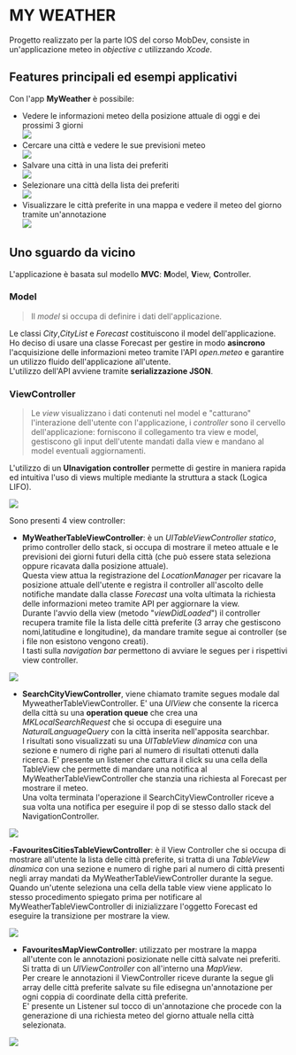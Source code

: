 # MY WEATHER
Progetto realizzato per la parte IOS del corso MobDev, consiste in un'applicazione meteo in *objective c* utilizzando *Xcode*.
## Features principali ed esempi applicativi
Con l'app **MyWeather** è possibile:

 - Vedere le informazioni meteo della posizione attuale di oggi e dei prossimi 3 giorni <br />
 ![](https://github.com/GRicciardi00/MobDev-Giuseppe-Ricciardi-IOS/blob/main/gif%20main%20scene.gif)
 - Cercare una città e vedere le sue previsioni meteo <br />
 ![](https://github.com/GRicciardi00/MobDev-Giuseppe-Ricciardi-IOS/blob/main/gif%20search%20city.gif)
 - Salvare una città in una lista dei preferiti <br />
![](https://github.com/GRicciardi00/MobDev-Giuseppe-Ricciardi-IOS/blob/main/gif%20add%20favourite.gif)
 - Selezionare una città della lista dei preferiti <br />
 ![](https://github.com/GRicciardi00/MobDev-Giuseppe-Ricciardi-IOS/blob/main/gif%20fav%20list.gif)
 - Visualizzare le città preferite in una mappa e vedere il meteo del giorno tramite un'annotazione <br />
 ![](https://github.com/GRicciardi00/MobDev-Giuseppe-Ricciardi-IOS/blob/main/gif%20map%20view%20.gif)

## Uno sguardo da vicino
L'applicazione è basata sul modello **MVC**: **M**odel, **V**iew, **C**ontroller.
### Model
>Il *model* si occupa di definire i dati dell'applicazione. <br />

Le classi *City*,*CityList* e *Forecast* costituiscono il model dell'applicazione. Ho deciso di usare una classe Forecast per gestire in modo **asincrono** l'acquisizione delle informazioni meteo tramite l'API *open.meteo* e garantire un utilizzo fluido dell'applicazione all'utente. <br />
L'utilizzo dell'API avviene tramite **serializzazione JSON**. 
### ViewController
> Le *view* visualizzano i dati contenuti nel model e "catturano" l'interazione dell'utente con l'applicazione, i *controller* sono il cervello dell'applicazione: forniscono il collegamento tra view e model, gestiscono gli input dell'utente mandati dalla view e mandano al model eventuali aggiornamenti. <br />

L'utilizzo di un **UInavigation controller** permette di gestire in maniera rapida ed intuitiva l'uso di views multiple mediante la struttura a stack (Logica LIFO). <br />

![](https://github.com/GRicciardi00/MobDev-Giuseppe-Ricciardi-IOS/blob/main/Screenshots/Storyboard.png)

Sono presenti 4 view controller:
 -  **MyWeatherTableViewController**: è un *UITableViewController statico*, primo controller dello stack, si occupa di mostrare il meteo attuale e le previsioni dei giorni futuri della città (che può essere stata seleziona oppure ricavata dalla posizione attuale).<br />
 Questa view attua la registrazione del *LocationManager* per ricavare la posizione attuale dell'utente e registra il controller all'ascolto delle notifiche mandate dalla classe *Forecast* una volta ultimata la richiesta delle informazioni meteo tramite API per aggiornare la view. <br />
 Durante l'avvio della view (metodo "*viewDidLoaded*") il controller recupera tramite file la lista delle città preferite (3 array che gestiscono nomi,latitudine e longitudine), da mandare tramite segue ai controller  (se i file non esistono vengono creati).<br />
 I tasti sulla *navigation bar* permettono di avviare le segues per i rispettivi view controller. <br />
 
 ![](https://github.com/GRicciardi00/MobDev-Giuseppe-Ricciardi-IOS/blob/main/Screenshots/mainVC.png)
 
 - **SearchCityViewController**, viene chiamato tramite segues modale dal MyweatherTableViewController. E' una *UIView* che consente la ricerca della città su una **operation queue** che crea una *MKLocalSearchRequest* che si occupa di eseguire una *NaturalLanguageQuery* con la città inserita nell'apposita searchbar.<br />
 I risultati sono visualizzati su una *UITableView dinamica* con una sezione e numero di righe pari al numero di risultati ottenuti dalla ricerca. E' presente un listener che cattura il click su una cella della TableView che permette di mandare una notifica al MyWeatherTableViewController che stanzia una richiesta al Forecast per mostrare il meteo. <br />
 Una volta terminata l'operazione il SearchCityViewController riceve a sua volta una notifica per eseguire il pop di se stesso dallo stack del NavigationController. <br />
 
 ![](https://github.com/GRicciardi00/MobDev-Giuseppe-Ricciardi-IOS/blob/main/Screenshots/FavCitiesVC.png)
 
 -**FavouritesCitiesTableViewController**: è il View Controller che si occupa di mostrare all'utente la lista delle città preferite, si tratta di una *TableView dinamica* con una sezione e numero di righe pari al numero di città presenti negli array mandati da MyWeatherTableViewController durante la segue.<br />
 Quando un'utente seleziona una cella della table view viene applicato lo stesso procedimento spiegato prima per notificare al MyWeatherTableViewController di inizializzare l'oggetto Forecast ed eseguire la transizione per mostrare la view.
<br />

 ![](https://github.com/GRicciardi00/MobDev-Giuseppe-Ricciardi-IOS/blob/main/Screenshots/FavCitiesVC.png)
 
 - **FavouritesMapViewController**: utilizzato per mostrare la mappa all'utente con le annotazioni posizionate nelle città salvate nei preferiti. Si tratta di un *UIViewController* con all'interno una *MapView*. <br />
Per creare le annotazioni il ViewController riceve durante la segue gli array delle città preferite salvate su file edisegna un'annotazione per ogni coppia di coordinate della città preferite. <br />
E' presente un Listener sul tocco di un'annotazione che procede con la generazione di una richiesta meteo del giorno attuale nella città selezionata.  <br />

![](https://github.com/GRicciardi00/MobDev-Giuseppe-Ricciardi-IOS/blob/main/Screenshots/mapVC.png)
